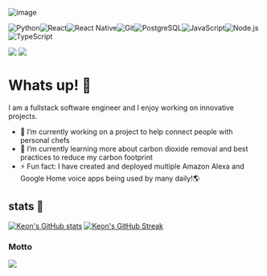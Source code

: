 
<!-- ![image](https://user-images.githubusercontent.com/65476902/147388158-2c91e7ce-2fbd-4c3a-8d93-4380e366fba5.png "Header") -->
![image](https://github.com/terraformer-keon/terraformer-keon/blob/main/GitHubBanner1%20(1).png?raw=true "Header")


<img alt="Python" src="https://img.shields.io/badge/python%20-%2314354C.svg?&style=for-the-badge&logo=python&logoColor=white"/><img alt="React" src="https://img.shields.io/badge/React%20-%23007ACC.svg?&style=for-the-badge&logo=React&logoColor=white"/><img alt="React Native" src="https://img.shields.io/badge/react_native%20-%2320232a.svg?&style=for-the-badge&logo=react&logoColor=%2361DAFB"/><img alt="Git" src="https://img.shields.io/badge/git%20-%23F05033.svg?&style=for-the-badge&logo=git&logoColor=white"/><img alt="PostgreSQL" src="https://img.shields.io/badge/PostgreSQL%20-%23007ACC.svg?&style=for-the-badge&logo=PostgreSQL&logoColor=white"><img alt="JavaScript" src="https://img.shields.io/badge/JavaScript%20-%2314354C.svg?&style=for-the-badge&logo=JavaScript&logoColor=white"/><img alt="Node.js" src="https://img.shields.io/badge/Node.js%20-%23007ACC.svg?&style=for-the-badge&logo=Node.js&logoColor=white"><img alt="TypeScript" src="https://img.shields.io/badge/typescript%20-%2314354C.svg?&style=for-the-badge&logo=typescript&logoColor=white"/>

![](https://img.shields.io/badge/Tools-GitHub-informational?style=for-the-badge&logo=GitHub&logoColor=white&color=4AB197)
![](https://img.shields.io/badge/Tools-Git-informational?style=for-the-badge&logo=Git&logoColor=white&color=#F05032)


 # Whats up! 🚀
 
 I am a fullstack software engineer and I enjoy working on innovative projects. 
 
 - 🔭 I’m currently working on a project to help connect people with personal chefs
 - 🌱 I’m currently learning more about carbon dioxide removal and best practices to reduce my carbon footprint
 - ⚡ Fun fact: I have created and deployed multiple Amazon Alexa and Google Home voice apps being used by many daily!🌎 

## stats 💫
<!-- start -->
[![Keon's GitHub stats](https://github-readme-stats.vercel.app/api?username=terraformer-keon&theme=dark&hide=stars,issues&show_icons=true)](https://github.com/terraformer-keon/github-readme-stats) 
[![Keon's GitHub Streak](http://github-readme-streak-stats.herokuapp.com?user=terraformer-keon&theme=soft-green&date_format=M%20j%5B%2C%20Y%5D&fire=33DD22)](https://git.io/streak-stats)
<!-- end -->

### Motto
![](https://github.com/terraformer-keon/terraformer-keon/blob/main/ThinkKeon.gif?raw=true)



<!--
**terraformer-keon/terraformer-keon** is a ✨ _special_ ✨ repository because its `README.md` (this file) appears on your GitHub profile.


- 🔭 I’m currently working on ...
- 🌱 I’m currently learning ...
- 👯 I’m looking to collaborate on ...
- 🤔 I’m looking for help with ...
- 💬 Ask me about ...
- 📫 How to reach me: ...
- 😄 Pronouns: ...
- ⚡ Fun fact: ...
-->
